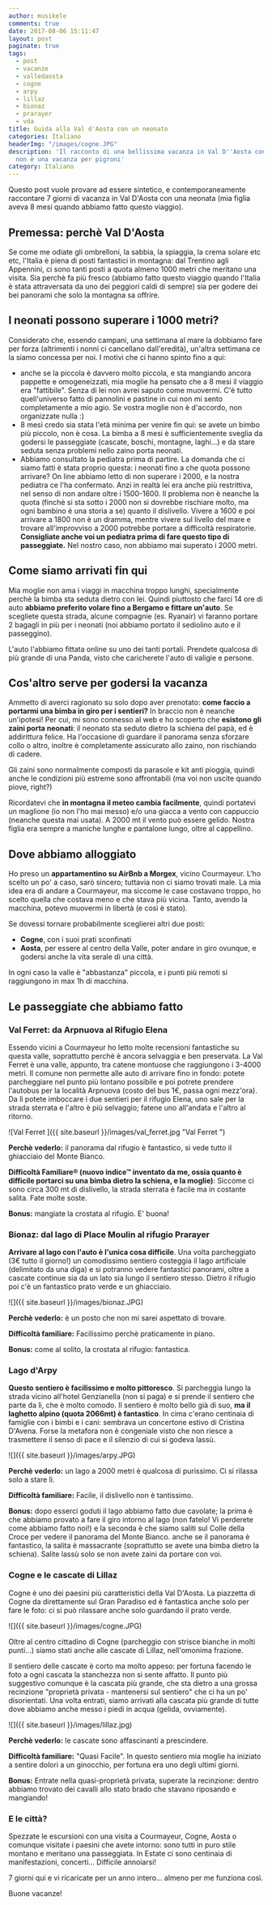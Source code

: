 ```yaml
---
author: musikele
comments: true
date: 2017-08-06 15:11:47
layout: post
paginate: true
tags:
  - post
  - vacanze
  - valledaosta
  - cogne
  - arpy
  - lillaz
  - bionaz
  - prarayer
  - vda
title: Guida alla Val d'Aosta con un neonato
categories: Italiano
headerImg: "/images/cogne.JPG"
description: 'Il racconto di una bellissima vacanza in Val D''Aosta con una neonata:
  non è una vacanza per pigroni'
category: Italiano
---
```

Questo post vuole provare ad essere sintetico, e contemporaneamente raccontare 7 giorni di vacanza in Val D'Aosta con una neonata (mia figlia aveva 8 mesi quando abbiamo fatto questo viaggio).

## Premessa: perchè Val D'Aosta

Se come me odiate gli ombrelloni, la sabbia, la spiaggia, la crema solare etc etc, l'Italia è piena di posti fantastici in montagna: dal Trentino agli Appennini, ci sono tanti posti a quota almeno 1000 metri che meritano una visita. Sia perchè fa più fresco (abbiamo fatto questo viaggio quando l'Italia è stata attraversata da uno dei peggiori caldi di sempre) sia per godere dei bei panorami che solo la montagna sa offrire.

## I neonati possono superare i 1000 metri?

Considerato che, essendo campani, una settimana al mare la dobbiamo fare per forza (altrimenti i nonni ci cancellano dall'eredità), un'altra settimana ce la siamo concessa per noi. I motivi che ci hanno spinto fino a qui:

* anche se la piccola è davvero molto piccola, e sta mangiando ancora pappette e omogeneizzati, mia moglie ha pensato che a 8 mesi il viaggio era "fattibile". Senza di lei non avrei saputo come muovermi. C'è tutto quell'universo fatto di pannolini e pastine in cui non mi sento completamente a mio agio. Se vostra moglie non è d'accordo, non organizzate nulla :)
* 8 mesi credo sia stata l'età minima per venire fin qui: se avete un bimbo più piccolo, non è cosa. La bimba a 8 mesi è sufficientemente sveglia da godersi le passeggiate (cascate, boschi, montagne, laghi...) e da stare seduta senza problemi nello zaino porta neonati.
* Abbiamo consultato la pediatra prima di partire. La domanda che ci siamo fatti è stata proprio questa: i neonati fino a che quota possono arrivare? On line abbiamo letto di non superare i 2000, e la nostra pediatra ce l'ha confermato. Anzi in realtà lei era anche più restrittiva, nel senso di non andare oltre i 1500-1600. Il problema non è neanche la quota (finchè si sta sotto i 2000 non si dovrebbe rischiare molto, ma ogni bambino è una storia a se) quanto il dislivello. Vivere a 1600 e poi arrivare a 1800 non è un dramma, mentre vivere sul livello del mare e trovare all'improvviso a 2000 potrebbe portare a difficoltà respiratorie. **Consigliate anche voi un pediatra prima di fare questo tipo di passeggiate.** Nel nostro caso, non abbiamo mai superato i 2000 metri. 

## Come siamo arrivati fin qui

Mia moglie non ama i viaggi in macchina troppo lunghi, specialmente perchè la bimba sta seduta dietro con lei. Quindi piuttosto che farci 14 ore di auto **abbiamo preferito volare fino a Bergamo e fittare un'auto**. Se scegliete questa strada, alcune compagnie (es. Ryanair) vi faranno portare 2 bagagli in più per i neonati (noi abbiamo portato il sediolino auto e il passeggino).

L'auto l'abbiamo fittata online su uno dei tanti portali. Prendete qualcosa di più grande di una Panda, visto che caricherete l'auto di valigie e persone.

## Cos'altro serve per godersi la vacanza

Ammetto di averci ragionato su solo dopo aver prenotato: **come faccio a portarmi una bimba in giro per i sentieri?** In braccio non è neanche un'ipotesi! Per cui, mi sono connesso al web e ho scoperto che **esistono gli zaini porta neonati**: il neonato sta seduto dietro la schiena del papà, ed è addirittura felice. Ha l'occasione di guardare il panorama senza sforzare collo o altro, inoltre è completamente assicurato allo zaino, non rischiando di cadere.

Gli zaini sono normalmente composti da parasole e kit anti pioggia, quindi anche le condizioni più estreme sono affrontabili (ma voi non uscite quando piove, right?)

Ricordatevi che **in montagna il meteo cambia facilmente**, quindi portatevi un maglione (io non l'ho mai messo) e/o una giacca a vento con cappuccio (neanche questa mai usata). A 2000 mt il vento può essere gelido. Nostra figlia era sempre a maniche lunghe e pantalone lungo, oltre al cappellino.

## Dove abbiamo alloggiato

Ho preso un **appartamentino su AirBnb a Morgex**, vicino Courmayeur. L'ho scelto un po' a caso, sarò sincero; tuttavia non ci siamo trovati male. La mia idea era di andare a Courmayeur, ma siccome le case costavano troppo, ho scelto quella che costava meno e che stava più vicina. Tanto, avendo la macchina, potevo muovermi in libertà (e così è stato).

Se dovessi tornare probabilmente sceglierei altri due posti:

* **Cogne**, con i suoi prati sconfinati
* **Aosta**, per essere al centro della Valle, poter andare in giro ovunque, e godersi anche la vita serale di una città.

In ogni caso la valle è "abbastanza" piccola, e i punti più remoti si raggiungono in max 1h di macchina.

## Le passeggiate che abbiamo fatto

### Val Ferret: da Arpnuova al Rifugio Elena

Essendo vicini a Courmayeur ho letto molte recensioni fantastiche su questa valle, soprattutto perchè è ancora selvaggia e ben preservata. La Val Ferret è una valle, appunto, tra catene montuose che raggiungono i 3-4000 metri. Il comune non permette alle auto di arrivare fino in fondo: potete parcheggiare nel punto più lontano possibile e poi potrete prendere l'autobus per la località Arpnuova (costo del bus 1€, passa ogni mezz'ora). Da lì potete imboccare i due sentieri per il rifugio Elena, uno sale per la strada sterrata e l'altro è più selvaggio; fatene uno all'andata e l'altro al ritorno.

![Val Ferret ]({{ site.baseurl }}/images/val_ferret.jpg "Val Ferret ")

**Perchè vederlo:** il panorama dal rifugio è fantastico, si vede tutto il ghiacciaio del Monte Bianco.

**Difficoltà Familiare® (nuovo indice™ inventato da me, ossia quanto è difficile portarci su una bimba dietro la schiena, e la moglie)**: Siccome ci sono circa 300 mt di dislivello, la strada sterrata è facile ma in costante salita. Fate molte soste.

**Bonus:** mangiate la crostata al rifugio. E' buona!

### Bionaz: dal lago di Place Moulin al rifugio Prarayer

**Arrivare al lago con l'auto è l'unica cosa difficile**. Una volta parcheggiato (3€ tutto il giorno!) un comodissimo sentiero costeggia il lago artificiale (delimitato da una diga) e si potranno vedere fantastici panorami, oltre a cascate continue sia da un lato sia lungo il sentiero stesso. Dietro il rifugio poi c'è un fantastico prato verde e un ghiacciaio.

![]({{ site.baseurl }}/images/bionaz.JPG)

**Perchè vederlo:** è un posto che non mi sarei aspettato di trovare.

**Difficoltà familiare:** Facilissimo perchè praticamente in piano.

**Bonus:** come al solito, la crostata al rifugio: fantastica.

### Lago d'Arpy

**Questo sentiero è facilissimo e molto pittoresco**. Si parcheggia lungo la strada vicino all'hotel Genzianella (non si paga) e si prende il sentiero che parte da lì, che è molto comodo. Il sentiero è molto bello già di suo, **ma il laghetto alpino (quota 2066mt) è fantastico**. In cima c'erano centinaia di famiglie con i bimbi e i cani: sembrava un concertone estivo di Cristina D'Avena. Forse la metafora non è congeniale visto che non riesce a trasmettere il senso di pace e il silenzio di cui si godeva lassù.

![]({{ site.baseurl }}/images/arpy.JPG)

**Perchè vederlo:** un lago a 2000 metri è qualcosa di purissimo. Ci si rilassa solo a stare lì.

**Difficoltà familiare:** Facile, il dislivello non è tantissimo.

**Bonus:** dopo esserci goduti il lago abbiamo fatto due cavolate; la prima è che abbiamo provato a fare il giro intorno al lago (non fatelo! Vi perderete come abbiamo fatto noi!) e la seconda è che siamo saliti sul Colle della Croce per vedere il panorama del Monte Bianco. anche se il panorama è fantastico, la salita è massacrante (soprattutto se avete una bimba dietro la schiena). Salite lassù solo se non avete zaini da portare con voi.

### Cogne e le cascate di Lillaz

Cogne è uno dei paesini più caratteristici della Val D'Aosta. La piazzetta di Cogne da direttamente sul Gran Paradiso ed è fantastica anche solo per fare le foto: ci si può rilassare anche solo guardando il prato verde.

![]({{ site.baseurl }}/images/cogne.JPG)

Oltre al centro cittadino di Cogne (parcheggio con strisce bianche in molti punti...) siamo stati anche alle cascate di Lillaz, nell'omonima frazione.

Il sentiero delle cascate è corto ma molto appeso: per fortuna facendo le foto a ogni cascata la stanchezza non si sente affatto. Il punto più suggestivo comunque è la cascata più grande, che sta dietro a una grossa recinzione "proprietà privata - mantenersi sul sentiero" che ci ha un po' disorientati. Una volta entrati, siamo arrivati alla cascata più grande di tutte dove abbiamo anche messo i piedi in acqua (gelida, ovviamente).

![]({{ site.baseurl }}/images/lillaz.jpg)

**Perchè vederlo:** le cascate sono affascinanti a prescindere.

**Difficoltà familiare:** "Quasi Facile". In questo sentiero mia moglie ha iniziato a sentire dolori a un ginocchio, per fortuna era uno degli ultimi giorni.

**Bonus:** Entrate nella quasi-proprietà privata, superate la recinzione: dentro abbiamo trovato dei cavalli allo stato brado che stavano riposando e mangiando!

### E le città?

Spezzate le escursioni con una visita a Courmayeur, Cogne, Aosta o comunque visitate i paesini che avete intorno: sono tutti in puro stile montano e meritano una passeggiata. In Estate ci sono centinaia di manifestazioni, concerti... Difficile annoiarsi!

7 giorni qui e vi ricaricate per un anno intero... almeno per me funziona così.

Buone vacanze!